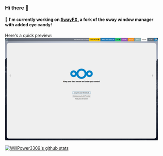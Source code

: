 ### Hi there 👋
#### 🔭 I'm currently working on [SwayFX](https://github.com/WillPower3309/swayfx), a fork of the sway window manager with added eye candy!

Here's a quick preview:
![swayfx screenshot with rounded corners](assets/swayfxScreenshot.jpg)

[![WillPower3309's github stats](https://github-readme-stats.vercel.app/api?username=willpower3309)](https://github.com/anuraghazra/github-readme-stats)
